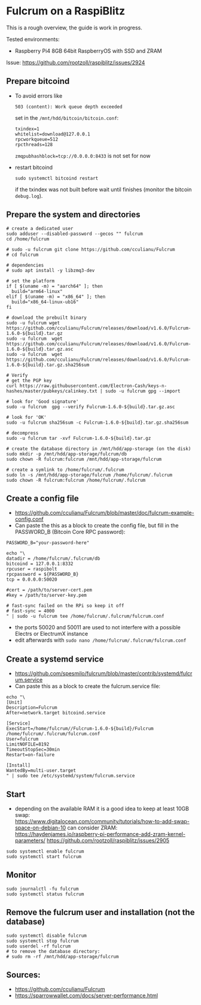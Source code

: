# Fulcrum on a RaspiBlitz

This is a rough overview, the guide is work in progress.

Tested environments:
  * Raspberry Pi4 8GB 64bit RaspberryOS with SSD and ZRAM

Issue: <https://github.com/rootzoll/raspiblitz/issues/2924>

## Prepare bitcoind
* To avoid errors like
    ```
    503 (content): Work queue depth exceeded 
    ``` 
    set in the `/mnt/hdd/bitcoin/bitcoin.conf`:
    ```
    txindex=1
    whitelist=download@127.0.0.1
    rpcworkqueue=512
    rpcthreads=128
    ```
   `zmqpubhashblock=tcp://0.0.0.0:8433` is not set for now

* restart bitcoind
    ```
    sudo systemctl bitcoind restart
    ```
    if the txindex was not built before wait until finishes (monitor the bitcoin `debug.log`).

## Prepare the system and directories

```
# create a dedicated user
sudo adduser --disabled-password --gecos "" fulcrum
cd /home/fulcrum

# sudo -u fulcrum git clone https://github.com/cculianu/Fulcrum
# cd fulcrum

# dependencies
# sudo apt install -y libzmq3-dev

# set the platform
if [ $(uname -m) = "aarch64" ]; then
  build="arm64-linux"
elif [ $(uname -m) = "x86_64" ]; then
  build="x86_64-linux-ub16"
fi

# download the prebuilt binary
sudo -u fulcrum wget https://github.com/cculianu/Fulcrum/releases/download/v1.6.0/Fulcrum-1.6.0-${build}.tar.gz
sudo -u fulcrum  wget https://github.com/cculianu/Fulcrum/releases/download/v1.6.0/Fulcrum-1.6.0-${build}.tar.gz.asc
sudo -u fulcrum  wget https://github.com/cculianu/Fulcrum/releases/download/v1.6.0/Fulcrum-1.6.0-${build}.tar.gz.sha256sum

# Verify
# get the PGP key
curl https://raw.githubusercontent.com/Electron-Cash/keys-n-hashes/master/pubkeys/calinkey.txt | sudo -u fulcrum gpg --import

# look for 'Good signature'
sudo -u fulcrum  gpg --verify Fulcrum-1.6.0-${build}.tar.gz.asc

# look for 'OK'
sudo -u fulcrum sha256sum -c Fulcrum-1.6.0-${build}.tar.gz.sha256sum

# decompress
sudo -u fulcrum tar -xvf Fulcrum-1.6.0-${build}.tar.gz

# create the database directory in /mnt/hdd/app-storage (on the disk)
sudo mkdir -p /mnt/hdd/app-storage/fulcrum/db
sudo chown -R fulcrum:fulcrum /mnt/hdd/app-storage/fulcrum

# create a symlink to /home/fulcrum/.fulcrum
sudo ln -s /mnt/hdd/app-storage/fulcrum /home/fulcrum/.fulcrum
sudo chown -R fulcrum:fulcrum /home/fulcrum/.fulcrum

```

## Create a config file  
* <https://github.com/cculianu/Fulcrum/blob/master/doc/fulcrum-example-config.conf>
* Can paste the this as a block to create the config file, but fill in the PASSWORD_B (Bitcoin Core RPC password):
```
PASSWORD_B="your-password-here"
```
```
echo "\
datadir = /home/fulcrum/.fulcrum/db
bitcoind = 127.0.0.1:8332
rpcuser = raspibolt
rpcpassword = ${PASSWORD_B}
tcp = 0.0.0.0:50020

#cert = /path/to/server-cert.pem
#key = /path/to/server-key.pem

# fast-sync failed on the RPi so keep it off
# fast-sync = 4000
" | sudo -u fulcrum tee /home/fulcrum/.fulcrum/fulcrum.conf
```
* the ports 50020 and 50011 are used to not interfere with a possible Electrs or ElectrumX instance
* edit afterwards with `sudo nano /home/fulcrum/.fulcrum/fulcrum.conf`

## Create a systemd service  
* <https://github.com/spesmilo/fulcrum/blob/master/contrib/systemd/fulcrum.service>
* Can paste this as a block to create the fulcrum.service file:
```
echo "\
[Unit]
Description=Fulcrum
After=network.target bitcoind.service

[Service]
ExecStart=/home/fulcrum//Fulcrum-1.6.0-${build}/Fulcrum /home/fulcrum/.fulcrum/fulcrum.conf
User=fulcrum
LimitNOFILE=8192
TimeoutStopSec=30min
Restart=on-failure

[Install]
WantedBy=multi-user.target
" | sudo tee /etc/systemd/system/fulcrum.service
```

## Start
* depending on the available RAM it is a good idea to keep at least 10GB swap:  
  <https://www.digitalocean.com/community/tutorials/how-to-add-swap-space-on-debian-10>
  can consider ZRAM: 
  <https://haydenjames.io/raspberry-pi-performance-add-zram-kernel-parameters/>
  <https://github.com/rootzoll/raspiblitz/issues/2905>
```
sudo systemctl enable fulcrum
sudo systemctl start fulcrum
```

## Monitor
```
sudo journalctl -fu fulcrum
sudo systemctl status fulcrum
```

## Remove the fulcrum user and installation (not the database)
```
sudo systemctl disable fulcrum
sudo systemctl stop fulcrum
sudo userdel -rf fulcrum
# to remove the database directory:
# sudo rm -rf /mnt/hdd/app-storage/fulcrum
```

## Sources:
* <https://github.com/cculianu/Fulcrum>
* <https://sparrowwallet.com/docs/server-performance.html>
